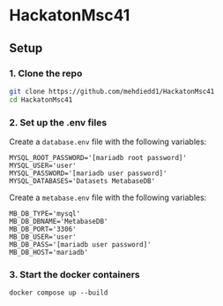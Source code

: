 # HackatonMsc41

## Setup

### 1. Clone the repo
```bash
git clone https://github.com/mehdiedd1/HackatonMsc41
cd HackatonMsc41
```

### 2. Set up the .env files
Create a `database.env` file with the following variables:
```
MYSQL_ROOT_PASSWORD='[mariadb root password]'
MYSQL_USER='user'
MYSQL_PASSWORD='[mariadb user password]'
MYSQL_DATABASES='Datasets MetabaseDB'
```

Create a `metabase.env` file with the following variables:
```
MB_DB_TYPE='mysql'
MB_DB_DBNAME='MetabaseDB'
MB_DB_PORT='3306'
MB_DB_USER='user'
MB_DB_PASS='[mariadb user password]'
MB_DB_HOST='mariadb'
```

### 3. Start the docker containers
```
docker compose up --build
```